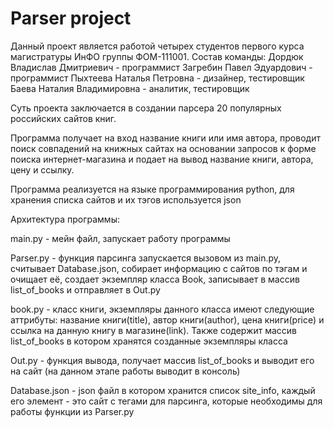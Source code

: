 # Parser project
Данный проект является работой четырех студентов первого курса магистратуры ИнФО группы ФОМ-111001.
Состав команды: 
Дордюк Владислав Дмитриевич - программист 
Загребин Павел Эдуардович - программист 
Пыхтеева Наталья Петровна - дизайнер, тестировщик 
Баева Наталия Владимировна - аналитик, тестировщик

Суть проекта заключается в создании парсера 20 популярных российских сайтов книг. 

Программа получает на вход название книги или имя автора, проводит поиск совпадений на книжных сайтах на основании запросов к форме поиска интернет-магазина и подает на вывод название книги, автора, цену и ссылку. 

Программа реализуется на языке программирования python, для хранения списка сайтов и их тэгов используется json

Архитектура программы:

main.py - мейн файл, запускает работу программы

Parser.py - функция парсинга запускается вызовом из main.py, считывает Database.json, собирает информацию с сайтов по тэгам и очищает её, создает экземпляр класса Book, записывает в массив list_of_books и отправляет в Out.py 

book.py - класс книги, экземпляры данного класса имеют следующие аттрибуты: название книги(title), автор книги(author), цена книги(price) и ссылка на данную книгу в магазине(link). Также содержит массив list_of_books в котором хранятся созданные экземпляры класса 

Out.py - функция вывода, получает массив list_of_books и выводит его на сайт (на данном этапе работы выводит в консоль)

Database.json - json файл в котором хранится список site_info, каждый его элемент - это сайт с тегами для парсинга, которые необходимы для работы функции из Parser.py
